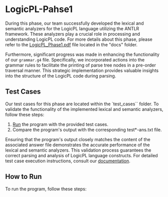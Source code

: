 # LogicPL-Pahse1
During this phase, our team successfully developed the lexical and semantic analyzers for the LogicPL language utilizing the ANTLR framework. These analyzers play a crucial role in processing and understanding LogicPL code. For more details about this phase, please refer to the [LogicPL_Phase1.pdf](../docs/LogicPL_Phase1.pdf) file located in the "docs" folder.

Furthermore, significant progress was made in enhancing the functionality of our `grammar.g4` file. Specifically, we incorporated actions into the grammar rules to facilitate the printing of parse tree nodes in a pre-order traversal manner. This strategic implementation provides valuable insights into the structure of the LogicPL code during parsing.


## Test Cases
Our test cases for this phase are located within the `test_cases`` folder. To validate the functionality of the implemented lexical and semantic analyzers, follow these steps:

1. [Run](https://github.com/SamanEN/LogicPL-Compiler/tree/main/phase1#how-to-run) the program with the provided test cases.
2. Compare the program's output with the corresponding test*-ans.txt file.

Ensuring that the program's output closely matches the content of the associated answer file demonstrates the accurate performance of the lexical and semantic analyzers. This validation process guarantees the correct parsing and analysis of LogicPL language constructs. For detailed test case execution instructions, consult our [documentation](https://github.com/SamanEN/LogicPL-Compiler/tree/main/phase1#how-to-run).

## How to Run
To run the program, follow these steps:
